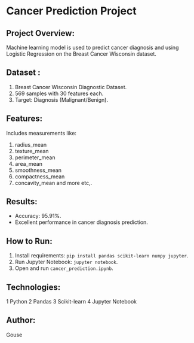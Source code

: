 # Cancer Prediction Project

## Project Overview:
Machine learning model is used to predict cancer diagnosis and using Logistic Regression on the Breast Cancer Wisconsin dataset.

## Dataset :
1. Breast Cancer Wisconsin Diagnostic Dataset.
2. 569 samples with 30 features each.
3. Target: Diagnosis (Malignant/Benign).

## Features:
Includes measurements like:
1. radius_mean
2. texture_mean  
3. perimeter_mean
4. area_mean
5. smoothness_mean
6. compactness_mean
7. concavity_mean and more etc,.

## Results:
* Accuracy: 95.91%.
* Excellent performance in cancer diagnosis prediction.

## How to Run:
1. Install requirements: `pip install pandas scikit-learn numpy jupyter`.
2. Run Jupyter Notebook: `jupyter notebook`.
3. Open and run `cancer_prediction.ipynb`.

## Technologies:
1 Python
2 Pandas
3 Scikit-learn
4 Jupyter Notebook

## Author:
Gouse
